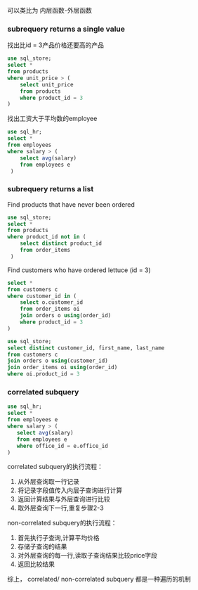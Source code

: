可以类比为 内层函数-外层函数
### subrequery returns a single value
找出比id = 3产品价格还要高的产品
```sql
use sql_store;
select *
from products
where unit_price > (
    select unit_price
    from products
    where product_id = 3
)
```
找出工资大于平均数的employee
```sql
use sql_hr;
select *
from employees 
where salary > (
    select avg(salary)
    from employees e
 )
```
### subrequery returns a list
Find products that have never been ordered
```sql
use sql_store;
select *
from products
where product_id not in (
    select distinct product_id
    from order_items
 )
```
Find customers who have ordered lettuce (id = 3)
```sql
select *
from customers c
where customer_id in (
    select o.customer_id
    from order_items oi
    join orders o using(order_id)
    where product_id = 3
)
```
```sql
use sql_store;
select distinct customer_id, first_name, last_name
from customers c
join orders o using(customer_id)
join order_items oi using(order_id)
where oi.product_id = 3
```
### correlated subquery
```sql
use sql_hr;
select *
from employees e
where salary > (
   select avg(salary)
   from employees e
   where office_id = e.office_id
)
```
correlated subquery的执行流程：
1. 从外层查询取一行记录 
2. 将记录字段值传入内层子查询进行计算 
3. 返回计算结果与外层查询进行比较 
4. 取外层查询下一行,重复步骤2-3 
    
non-correlated subquery的执行流程：
1. 首先执行子查询,计算平均价格 
2. 存储子查询的结果 
3. 对外层查询的每一行,读取子查询结果比较price字段 
4. 返回比较结果
   
综上， correlated/ non-correlated subquery 都是一种遍历的机制
